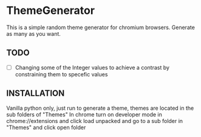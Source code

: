 # ThemeGenerator

This is a simple random theme generator for chromium browsers. Generate as many as you want. 

## TODO
- [ ] Changing some of the Integer values to achieve a contrast by constraining them to specefic values

## INSTALLATION
Vanilla python only, just run to generate a theme, themes are located in the sub folders of "Themes"
In chrome turn on developer mode in chrome://extensions and click load unpacked and go to a sub folder in "Themes" and click open folder
